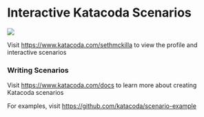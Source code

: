 # Interactive Katacoda Scenarios

[![](http://shields.katacoda.com/katacoda/sethmckilla/count.svg)](https://www.katacoda.com/sethmckilla "Get your profile on Katacoda.com")

Visit https://www.katacoda.com/sethmckilla to view the profile and interactive scenarios

### Writing Scenarios
Visit https://www.katacoda.com/docs to learn more about creating Katacoda scenarios

For examples, visit https://github.com/katacoda/scenario-example
